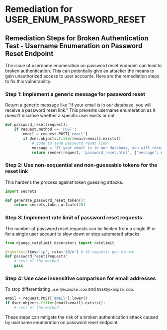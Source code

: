 # Remediation for USER_ENUM_PASSWORD_RESET

## Remediation Steps for Broken Authentication Test - Username Enumeration on Password Reset Endpoint

The issue of username enumeration on password reset endpoint can lead to broken authentication. This can potentially give an attacker the means to gain unauthorized access to user accounts. Here are the remediation steps to fix this vulnerability.

### Step 1: Implement a generic message for password reset
Return a generic message like "If your email is in our database, you will receive a password reset link." This prevents username enumeration as it doesn't disclose whether a specific user exists or not

```python
def password_reset(request):
    if request.method == 'POST':
        email = request.POST['email']
        if User.objects.filter(email=email).exists():
            # code to send password reset link
            message = "If your email is in our database, you will receive a password reset link."
            return render(request, 'password_reset.html', {'message': message})
```

### Step 2: Use non-sequential and non-guessable tokens for the reset link
This hardens the process against token guessing attacks.

```python
import secrets

def generate_password_reset_token():
    return secrets.token_urlsafe(20)
```

### Step 3: Implement rate limit of password reset requests
The number of password reset requests can be limited from a single IP or for a single user account to slow down or stop automated attacks.

```python
from django_ratelimit.decorators import ratelimit

@ratelimit(key='ip', rate='10/m') # 10 requests per minute
def password_reset(request):
    # rest of the method
    pass
```

### Step 4: Use case insensitive comparison for email addresses
To stop differentiating `user@example.com` and `USER@example.com`.

```python
email = request.POST['email'].lower()
if User.objects.filter(email=email).exists():
    # rest of the method
```

These steps can mitigate the risk of a broken authentication attack caused by username enumeration on password reset endpoint.